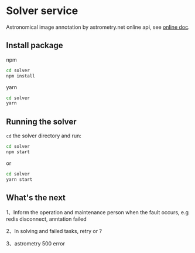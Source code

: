 # Solver service

Astronomical image annotation by astrometry.net online api, see [online doc](http://astrometry.net/doc/net/api.html).

## Install package
npm
```bash
cd solver
npm install
```

yarn
```bash
cd solver
yarn
```

## Running the solver

`cd` the solver directory and run:

```bash
cd solver
npm start
```

or

```bash
cd solver
yarn start
```

## What's the next
1、Inform the operation and maintenance person when the fault occurs, e.g redis disconnect, anntation failed

2、In solving and failed tasks, retry or ?

3、astrometry 500 error
